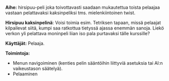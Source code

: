 **Aihe:** hirsipuu-peli joka toivottavasti saadaan mukautettua toista pelaajaa vastaan pelattavaksi kaksinpeliksi tms. mielenkiintoinen twist.

**Hirsipuu kaksinpelinä**: Voisi toimia esim. Tetriksen tapaan, missä pelaajat kilpailevat siitä, kumpi saa ratkottua tietyssä ajassa enemmän sanoja. Liekö verkon yli pelattava moninpeli liian iso pala purtavaksi tälle kurssille?

**Käyttäjät:** Pelaaja. 

**Toimintoja:** 
- Menun navigoiminen (kenties pelin sääntöihin liittyviä asetuksia tai AI:n vaikeustason säätelyä).
- Pelaaminen


